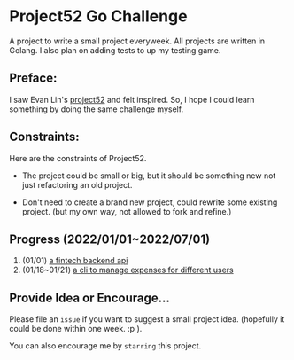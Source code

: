 
# Project52 Go Challenge

A project to write a small project everyweek. All projects are written in Golang. I also plan on adding tests to up my testing game.


## Preface:

I saw Evan Lin's [project52](https://github.com/yimikao/project52) and felt inspired. So, I hope I could learn something by doing the same challenge myself.

## Constraints:

Here are the constraints of Project52.

- The project could be small or big, but it should be something new not just refactoring an old project.

- Don't need to create a brand new project, could rewrite some existing project. (but my own way, not allowed to fork and refine.)

## Progress (2022/01/01~2022/07/01)

1. (01/01) [a fintech backend api](https://github.com/yimikao/go-fintech-app) 
1. (01/18~01/21) [a cli to manage expenses for different users](https://github.com/yimikao/accountant) 


## Provide Idea or Encourage...

Please file an `issue` if you want to suggest a small project idea. (hopefully it could be done within one week.  :p ).

You can also encourage me by `starring` this project.



